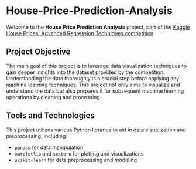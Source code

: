 # House-Price-Prediction-Analysis

Welcome to the **House Price Prediction Analysis** project, part of the [Kaggle House Prices: Advanced Regression Techniques competition](https://www.kaggle.com/c/house-prices-advanced-regression-techniques).

## Project Objective
The main goal of this project is to leverage data visualization techniques to gain deeper insights into the dataset provided by the competition. Understanding the data thoroughly is a crucial step before applying any machine learning techniques. This project not only aims to visualize and understand the data but also prepares it for subsequent machine learning operations by cleaning and processing.

## Tools and Technologies
This project utilizes various Python libraries to aid in data visualization and preprocessing, including:
- `pandas` for data manipulation
- `matplotlib` and `seaborn` for plotting and visualizations
- `scikit-learn` for data preprocessing and modeling
